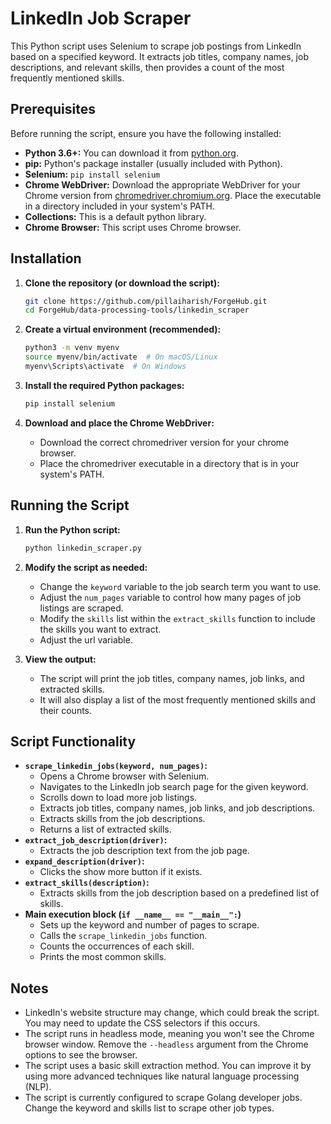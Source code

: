# LinkedIn Job Scraper

This Python script uses Selenium to scrape job postings from LinkedIn based on a specified keyword. It extracts job titles, company names, job descriptions, and relevant skills, then provides a count of the most frequently mentioned skills.

## Prerequisites

Before running the script, ensure you have the following installed:

* **Python 3.6+:** You can download it from [python.org](https://www.python.org/downloads/).
* **pip:** Python's package installer (usually included with Python).
* **Selenium:** `pip install selenium`
* **Chrome WebDriver:** Download the appropriate WebDriver for your Chrome version from [chromedriver.chromium.org](https://chromedriver.chromium.org/downloads). Place the executable in a directory included in your system's PATH.
* **Collections:** This is a default python library.
* **Chrome Browser:** This script uses Chrome browser.

## Installation

1.  **Clone the repository (or download the script):**

    ```bash
    git clone https://github.com/pillaiharish/ForgeHub.git
    cd ForgeHub/data-processing-tools/linkedin_scraper
    ```

2.  **Create a virtual environment (recommended):**

    ```bash
    python3 -m venv myenv
    source myenv/bin/activate  # On macOS/Linux
    myenv\Scripts\activate  # On Windows
    ```

3.  **Install the required Python packages:**

    ```bash
    pip install selenium
    ```

4.  **Download and place the Chrome WebDriver:**
    * Download the correct chromedriver version for your chrome browser.
    * Place the chromedriver executable in a directory that is in your system's PATH.

## Running the Script

1.  **Run the Python script:**

    ```bash
    python linkedin_scraper.py
    ```

2.  **Modify the script as needed:**
    * Change the `keyword` variable to the job search term you want to use.
    * Adjust the `num_pages` variable to control how many pages of job listings are scraped.
    * Modify the `skills` list within the `extract_skills` function to include the skills you want to extract.
    * Adjust the url variable.

3.  **View the output:**
    * The script will print the job titles, company names, job links, and extracted skills.
    * It will also display a list of the most frequently mentioned skills and their counts.

## Script Functionality

* **`scrape_linkedin_jobs(keyword, num_pages)`:**
    * Opens a Chrome browser with Selenium.
    * Navigates to the LinkedIn job search page for the given keyword.
    * Scrolls down to load more job listings.
    * Extracts job titles, company names, job links, and job descriptions.
    * Extracts skills from the job descriptions.
    * Returns a list of extracted skills.
* **`extract_job_description(driver)`:**
    * Extracts the job description text from the job page.
* **`expand_description(driver)`:**
    * Clicks the show more button if it exists.
* **`extract_skills(description)`:**
    * Extracts skills from the job description based on a predefined list of skills.
* **Main execution block (`if __name__ == "__main__":`)**
    * Sets up the keyword and number of pages to scrape.
    * Calls the `scrape_linkedin_jobs` function.
    * Counts the occurrences of each skill.
    * Prints the most common skills.

## Notes

* LinkedIn's website structure may change, which could break the script. You may need to update the CSS selectors if this occurs.
* The script runs in headless mode, meaning you won't see the Chrome browser window. Remove the `--headless` argument from the Chrome options to see the browser.
* The script uses a basic skill extraction method. You can improve it by using more advanced techniques like natural language processing (NLP).
* The script is currently configured to scrape Golang developer jobs. Change the keyword and skills list to scrape other job types.